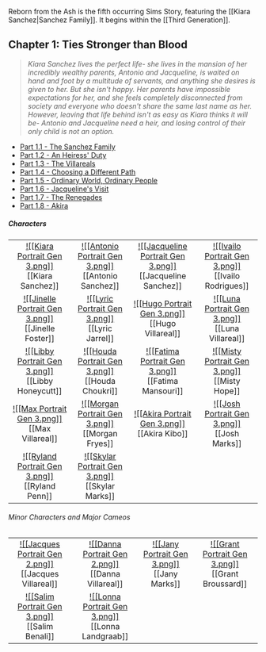 Reborn from the Ash is the fifth occurring Sims Story, featuring the [[Kiara Sanchez|Sanchez Family]]. It begins within the [[Third Generation]]. 

## Chapter 1: Ties Stronger than Blood
>*Kiara Sanchez lives the perfect life- she lives in the mansion of her incredibly wealthy parents, Antonio and Jacqueline, is waited on hand and foot by a multitude of servants, and anything she desires is given to her. But she isn't happy. Her parents have impossible expectations for her, and she feels completely disconnected from society and everyone who doesn't share the same last name as her. However, leaving that life behind isn't as easy as Kiara thinks it will be- Antonio and Jacqueline need a heir, and losing control of their only child is not an option.*

* [Part 1.1 - The Sanchez Family](https://thesimsofstories.weebly.com/11---the-sanchez-family.html)
* [Part 1.2 - An Heiress' Duty](https://thesimsofstories.weebly.com/12---an-heiress-duty.html)
* [​Part 1.3 - The Villareals](https://thesimsofstories.weebly.com/13---the-villareals.html)
* [Part 1.4 - Choosing a Different Path](https://thesimsofstories.weebly.com/14---choosing-a-different-path.html)
* [Part 1.5 - Ordinary World, Ordinary People](https://thesimsofstories.weebly.com/15---ordinary-world-ordinary-people.html)
* [Part 1.6 - Jacqueline's Visit](https://thesimsofstories.weebly.com/16---jacquelines-visit.html)
* [Part 1.7 - The Renegades](https://thesimsofstories.weebly.com/17---the-renegades.html)
* [Part 1.8 - Akira](https://thesimsofstories.weebly.com/18---akira.html)

##### Characters
| | | | | 
| ------------------------------------------------------------- | -------------------------------------------- | ------------------------------------------ | --------------------------------------------- |
| <center>[![[Kiara Portrait Gen 3.png]]](<Kiara Sanchez>)<br>[[Kiara Sanchez]]|<center>[![[Antonio Portrait Gen 3.png]]](<Antonio Sanchez>)<br>[[Antonio Sanchez]]| <center>[![[Jacqueline Portrait Gen 3.png]]](<Jacqueline Sanchez>)<br>[[Jacqueline Sanchez]]| <center>[![[Ivailo Portrait Gen 3.png]]](<Ivailo Rodrigues.md>)<br>[[Ivailo Rodrigues]]|
| <center>[![[Jinelle Portrait Gen 3.png]]](<Jinelle Foster>)<br>[[Jinelle Foster]]| <center>[![[Lyric Portrait Gen 3.png]]](<Lyric Jarrel>)<br>[[Lyric Jarrel]]| <center>[![[Hugo Portrait Gen 3.png]]](<Hugo Villareal>)<br>[[Hugo Villareal]]| <center>[![[Luna Portrait Gen 3.png]]](<Luna Villareal>)<br>[[Luna Villareal]]|
| <center>[![[Libby Portrait Gen 3.png]]](<Libby Honeycutt>)<br>[[Libby Honeycutt]]| <center>[![[Houda Portrait Gen 3.png]]](<Houda Choukri>)<br>[[Houda Choukri]]| <center>[![[Fatima Portrait Gen 3.png]]](<Fatima Mansouri>)<br>[[Fatima Mansouri]]| <center>[![[Misty Portrait Gen 3.png]]](<Misty Hope>)<br>[[Misty Hope]]|
| <center>[![[Max Portrait Gen 3.png]]](<Max Villareal>)<br>[[Max Villareal]]| <center>[![[Morgan Portrait Gen 3.png]]](<Morgan Fryes>)<br>[[Morgan Fryes]]| <center>[![[Akira Portrait Gen 3.png]]](<Akira Kibo>)<br>[[Akira Kibo]]| <center>[![[Josh Portrait Gen 3.png]]](<Josh Marks>)<br>[[Josh Marks]]|
| <center>[![[Ryland Portrait Gen 3.png]]](<Ryland Penn>)<br>[[Ryland Penn]]| <center>[![[Skylar Portrait Gen 3.png]]](<Skylar Marks>)<br>[[Skylar Marks]]|

###### Minor Characters and Major Cameos
| | | | | 
| ------------------------------------------------------------- | -------------------------------------------- | ------------------------------------------ | --------------------------------------------- |
|<center>[![[Jacques Portrait Gen 2.png]]](<Jacques Villareal>)<br>[[Jacques Villareal]]|<center>[![[Danna Portrait Gen 2.png]]](<Danna Villareal>)<br>[[Danna Villareal]]|<center>[![[Jany Portrait Gen 3.png]]](<Jany Marks>)<br>[[Jany Marks]]|<center>[![[Grant Portrait Gen 3.png]]](<Grant Broussard>)<br>[[Grant Broussard]]|
|<center>[![[Salim Portrait Gen 3.png]]](<Salim Benali>)<br>[[Salim Benali]]|<center>[![[Lonna Portrait Gen 3.png]]](<Lonna Landgraab>)<br>[[Lonna Landgraab]]|
